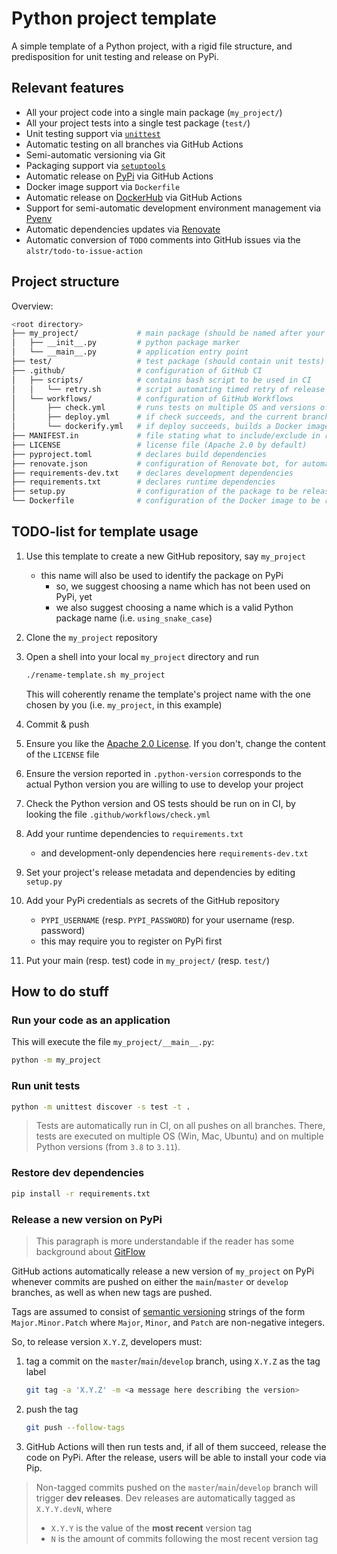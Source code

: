 # Python project template

A simple template of a Python project, with a rigid file structure, and predisposition for unit testing and release on PyPi.

## Relevant features

- All your project code into a single main package (`my_project/`)
- All your project tests into a single test package (`test/`)
- Unit testing support via [`unittest`](https://docs.python.org/3/library/unittest.html)
- Automatic testing on all branches via GitHub Actions
- Semi-automatic versioning via Git
- Packaging support via [`setuptools`](https://setuptools.pypa.io/en/latest/setuptools.html)
- Automatic release on [PyPi](https://pypi.org/) via GitHub Actions
- Docker image support via `Dockerfile`
- Automatic release on [DockerHub](https://hub.docker.com/) via GitHub Actions
- Support for semi-automatic development environment management via [Pyenv](https://github.com/pyenv/pyenv)
- Automatic dependencies updates via [Renovate](https://docs.renovatebot.com/)
- Automatic conversion of `TODO` comments into GitHub issues via the `alstr/todo-to-issue-action`

## Project structure 

Overview:
```bash
<root directory>
├── my_project/             # main package (should be named after your project)
│   ├── __init__.py         # python package marker
│   └── __main__.py         # application entry point
├── test/                   # test package (should contain unit tests)
├── .github/                # configuration of GitHub CI
│   ├── scripts/            # contains bash script to be used in CI
│   │   └── retry.sh        # script automating timed retry of release operations
│   └── workflows/          # configuration of GitHub Workflows
│       ├── check.yml       # runs tests on multiple OS and versions of Python
│       ├── deploy.yml      # if check succeeds, and the current branch is one of {main, master, develop}, triggers automatic releas on PyPi
│       └── dockerify.yml   # if deploy succeeds, builds a Docker image and pushes it on DockerHub 
├── MANIFEST.in             # file stating what to include/exclude in releases 
├── LICENSE                 # license file (Apache 2.0 by default)
├── pyproject.toml          # declares build dependencies
├── renovate.json           # configuration of Renovate bot, for automatic dependency updates
├── requirements-dev.txt    # declares development dependencies
├── requirements.txt        # declares runtime dependencies
├── setup.py                # configuration of the package to be released on Pypi
└── Dockerfile              # configuration of the Docker image to be realsed on Dockerhub
```

## TODO-list for template usage

1. Use this template to create a new GitHub repository, say `my_project`
    - this name will also be used to identify the package on PyPi
        + so, we suggest choosing a name which has not been used on PyPi, yet
        + we also suggest choosing a name which is a valid Python package name (i.e. `using_snake_case`)

2. Clone the `my_project` repository

3. Open a shell into your local `my_project` directory and run 
    ```bash
    ./rename-template.sh my_project
    ``` 
    
    This will coherently rename the template's project name with the one chosen by you (i.e. `my_project`, in this example)

4. Commit & push

5. Ensure you like the [Apache 2.0 License](https://www.apache.org/licenses/LICENSE-2.0.html). If you don't, change the content of the `LICENSE` file

6. Ensure the version reported in `.python-version` corresponds to the actual Python version you are willing to use to develop your project

7. Check the Python version and OS tests should be run on in CI, by looking the file `.github/workflows/check.yml`

8. Add your runtime dependencies to `requirements.txt`
    + and development-only dependencies here `requirements-dev.txt`

9. Set your project's release metadata and dependencies by editing `setup.py`

10. Add your PyPi credentials as secrets of the GitHub repository 
    - `PYPI_USERNAME` (resp. `PYPI_PASSWORD`) for your username (resp. password)
    - this may require you to register on PyPi first

11. Put your main (resp. test) code in `my_project/` (resp. `test/`)

## How to do stuff

### Run your code as an application

This will execute the file `my_project/__main__.py`:
```bash
python -m my_project 
```

### Run unit tests

```bash
python -m unittest discover -s test -t .
```

> Tests are automatically run in CI, on all pushes on all branches.
> There, tests are executed on multiple OS (Win, Mac, Ubuntu) and on multiple Python versions (from `3.8` to `3.11`).

### Restore dev dependencies

```bash
pip install -r requirements.txt
```

### Release a new version on PyPi

> This paragraph is more understandable if the reader has some background about [GitFlow](https://www.atlassian.com/git/tutorials/comparing-workflows/gitflow-workflow)

GitHub actions automatically release a new version of `my_project` on PyPi whenever commits are pushed on either the `main`/`master` or `develop` branches, as well as when new tags are pushed.

Tags are assumed to consist of [semantic versioning](https://semver.org/) strings of the form `Major.Minor.Patch` where `Major`, `Minor`, and `Patch` are non-negative integers.

So, to release version `X.Y.Z`, developers must:

1. tag a commit on the `master`/`main`/`develop` branch, using `X.Y.Z` as the tag label
    ```bash
    git tag -a 'X.Y.Z' -m <a message here describing the version>
    ```

2. push the tag
    ```bash
    git push --follow-tags
    ```

3. GitHub Actions will then run tests and, if all of them succeed, release the code on PyPi.
After the release, users will be able to install your code via Pip.

> Non-tagged commits pushed on the `master`/`main`/`develop` branch will trigger __dev releases__.
> Dev releases are automatically tagged as `X.Y.Y.devN`, where
> - `X.Y.Y` is the value of the __most recent__ version tag
> - `N` is the amount of commits following the most recent version tag 
